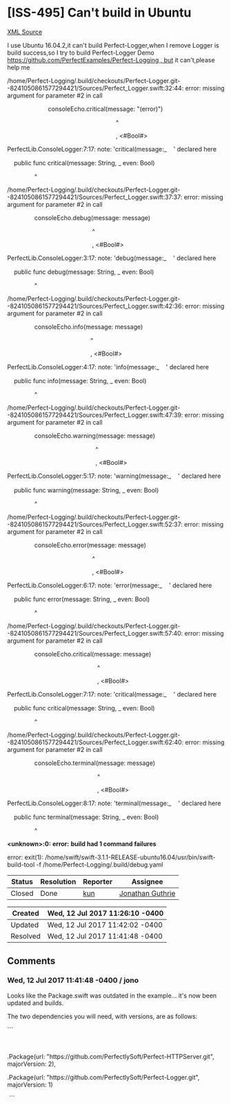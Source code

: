 # [ISS-495] Can't build in Ubuntu

[XML Source](./xml/ISS-495.xml)
<p><p>I use Ubuntu 16.04.2,it can't build Perfect-Logger,when I remove Logger is build success,so I try to build Perfect-Logger Demo <a href="https://github.com/PerfectExamples/Perfect-Logging,but" class="external-link" rel="nofollow">https://github.com/PerfectExamples/Perfect-Logging , but</a> it can't,please help me</p>

<p>/home/Perfect-Logging/.build/checkouts/Perfect-Logger.git--8241050861577294421/Sources/Perfect_Logger.swift:32:44: error: missing argument for parameter #2 in call</p>

<p>                        consoleEcho.critical(message: "&#40;error)")</p>

<p>                                                                ^</p>

<p>                                                                , &lt;#Bool#&gt;</p>

<p>PerfectLib.ConsoleLogger:7:17: note: 'critical(message:_<img class="emoticon" src="http://jira.perfect.org:8080/images/icons/emoticons/smile.png" height="16" width="16" align="absmiddle" alt="" border="0"/>' declared here</p>

<p>    public func critical(message: String, _ even: Bool)</p>

<p>                ^</p>

<p>/home/Perfect-Logging/.build/checkouts/Perfect-Logger.git--8241050861577294421/Sources/Perfect_Logger.swift:37:37: error: missing argument for parameter #2 in call</p>

<p>                consoleEcho.debug(message: message)</p>

<p>                                                  ^</p>

<p>                                                  , &lt;#Bool#&gt;</p>

<p>PerfectLib.ConsoleLogger:3:17: note: 'debug(message:_<img class="emoticon" src="http://jira.perfect.org:8080/images/icons/emoticons/smile.png" height="16" width="16" align="absmiddle" alt="" border="0"/>' declared here</p>

<p>    public func debug(message: String, _ even: Bool)</p>

<p>                ^</p>

<p>/home/Perfect-Logging/.build/checkouts/Perfect-Logger.git--8241050861577294421/Sources/Perfect_Logger.swift:42:36: error: missing argument for parameter #2 in call</p>

<p>                consoleEcho.info(message: message)</p>

<p>                                                 ^</p>

<p>                                                 , &lt;#Bool#&gt;</p>

<p>PerfectLib.ConsoleLogger:4:17: note: 'info(message:_<img class="emoticon" src="http://jira.perfect.org:8080/images/icons/emoticons/smile.png" height="16" width="16" align="absmiddle" alt="" border="0"/>' declared here</p>

<p>    public func info(message: String, _ even: Bool)</p>

<p>                ^</p>

<p>/home/Perfect-Logging/.build/checkouts/Perfect-Logger.git--8241050861577294421/Sources/Perfect_Logger.swift:47:39: error: missing argument for parameter #2 in call</p>

<p>                consoleEcho.warning(message: message)</p>

<p>                                                    ^</p>

<p>                                                    , &lt;#Bool#&gt;</p>

<p>PerfectLib.ConsoleLogger:5:17: note: 'warning(message:_<img class="emoticon" src="http://jira.perfect.org:8080/images/icons/emoticons/smile.png" height="16" width="16" align="absmiddle" alt="" border="0"/>' declared here</p>

<p>    public func warning(message: String, _ even: Bool)</p>

<p>                ^</p>

<p>/home/Perfect-Logging/.build/checkouts/Perfect-Logger.git--8241050861577294421/Sources/Perfect_Logger.swift:52:37: error: missing argument for parameter #2 in call</p>

<p>                consoleEcho.error(message: message)</p>

<p>                                                  ^</p>

<p>                                                  , &lt;#Bool#&gt;</p>

<p>PerfectLib.ConsoleLogger:6:17: note: 'error(message:_<img class="emoticon" src="http://jira.perfect.org:8080/images/icons/emoticons/smile.png" height="16" width="16" align="absmiddle" alt="" border="0"/>' declared here</p>

<p>    public func error(message: String, _ even: Bool)</p>

<p>                ^</p>

<p>/home/Perfect-Logging/.build/checkouts/Perfect-Logger.git--8241050861577294421/Sources/Perfect_Logger.swift:57:40: error: missing argument for parameter #2 in call</p>

<p>                consoleEcho.critical(message: message)</p>

<p>                                                     ^</p>

<p>                                                     , &lt;#Bool#&gt;</p>

<p>PerfectLib.ConsoleLogger:7:17: note: 'critical(message:_<img class="emoticon" src="http://jira.perfect.org:8080/images/icons/emoticons/smile.png" height="16" width="16" align="absmiddle" alt="" border="0"/>' declared here</p>

<p>    public func critical(message: String, _ even: Bool)</p>

<p>                ^</p>

<p>/home/Perfect-Logging/.build/checkouts/Perfect-Logger.git--8241050861577294421/Sources/Perfect_Logger.swift:62:40: error: missing argument for parameter #2 in call</p>

<p>                consoleEcho.terminal(message: message)</p>

<p>                                                     ^</p>

<p>                                                     , &lt;#Bool#&gt;</p>

<p>PerfectLib.ConsoleLogger:8:17: note: 'terminal(message:_<img class="emoticon" src="http://jira.perfect.org:8080/images/icons/emoticons/smile.png" height="16" width="16" align="absmiddle" alt="" border="0"/>' declared here</p>

<p>    public func terminal(message: String, _ even: Bool)</p>

<p>                ^</p>

<p><b>&lt;unknown&gt;:0:</b> <b>error:</b> <b>build had 1 command failures</b></p>

<p>error: exit(1): /home/swift/swift-3.1.1-RELEASE-ubuntu16.04/usr/bin/swift-build-tool -f /home/Perfect-Logging/.build/debug.yaml</p></p>





Status|Resolution|Reporter|Assignee
------|----------|--------|--------
Closed|Done|[kun](Fidetro)|[Jonathan Guthrie]($jono)





Created|Wed, 12 Jul 2017 11:26:10 -0400
-------|--------------
Updated|Wed, 12 Jul 2017 11:42:02 -0400
Resolved|Wed, 12 Jul 2017 11:41:48 -0400


## Comments




### Wed, 12 Jul 2017 11:41:48 -0400 / jono 

<p><p>Looks like the Package.swift was outdated in the example... it's now been updated and builds.</p>

<p>The two dependencies you will need, with versions, are as follows:</p>

<p>```</p>

<p> </p>

<p>.Package(url: "https://github.com/PerfectlySoft/Perfect-HTTPServer.git", majorVersion: 2),</p>

<p>.Package(url: "https://github.com/PerfectlySoft/Perfect-Logger.git", majorVersion: 1)</p>

<p> ```</p></p>


